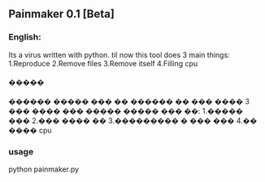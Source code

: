 ## Painmaker 0.1 [Beta]

### English:
Its a virus written with python.
til now this tool does 3 main things:
1.Reproduce
2.Remove files
3.Remove itself
4.Filling cpu

#### �����
������ ����� ��� �� ������
�� ��� ���� 3 ��� ���� ��� ����� ����� ��� ��:
1.����� ���
2.��� ���� ��
3.��������� � ��� ���
4.�� ����  cpu

### usage

python painmaker.py

